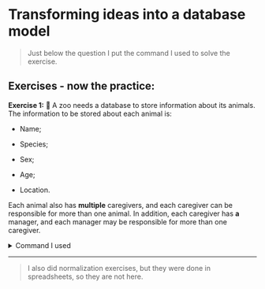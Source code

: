 # Transforming ideas into a database model

> Just below the question I put the command I used to solve the exercise.

## Exercises - now the practice:

<strong>Exercise 1:</strong> 🚀 A zoo needs a database to store information about its animals. The information to be stored about each animal is:

- Name;

- Species;

- Sex;

- Age;

- Location.

Each animal also has <strong>multiple</strong> caregivers, and each caregiver can be responsible for more than one animal. In addition, each caregiver has <strong>a</strong> manager, and each manager may be responsible for more than one caregiver.

<details>
<summary>Command I used</summary>

```
DROP SCHEMA IF EXISTS zoo;
CREATE DATABASE zoo;
USE zoo;

CREATE TABLE `locations` (
    `location_id` INT NOT NULL AUTO_INCREMENT PRIMARY KEY,
    `name` VARCHAR(20) NOT NULL
);

CREATE TABLE `animal` (
    `animal_id` INT AUTO_INCREMENT PRIMARY KEY,
    `name` VARCHAR(20) NOT NULL,
    `specie` VARCHAR(20) NOT NULL,
    `sex` VARCHAR(10) NOT NULL,
    `age` INT NOT NULL,
    `location` INT NOT NULL,
    FOREIGN KEY (`location`)
        REFERENCES `locations` (`location_id`)
);

CREATE TABLE `managers` (
    `manager_id` INT NOT NULL AUTO_INCREMENT PRIMARY KEY,
    `first_name` VARCHAR(15) NOT NULL,
    `last_name` VARCHAR(15) NOT NULL
);

CREATE TABLE `caregivers` (
    `caregivers_id` INT NOT NULL AUTO_INCREMENT PRIMARY KEY,
    `first_name` VARCHAR(15) NOT NULL,
    `last_name` VARCHAR(15) NOT NULL,
    `manager` INT NOT NULL,
    FOREIGN KEY (`manager`)
        REFERENCES `managers` (`manager_id`)
);

CREATE TABLE `animal_caregivers` (
    `animal_id` INT NOT NULL,
    `caregivers_id` INT NOT NULL,
    FOREIGN KEY (`animal_id`)
        REFERENCES `animal` (`animal_id`),
    FOREIGN KEY (`caregivers_id`)
        REFERENCES `caregivers` (`caregivers_id`)
);
```

</details>

---

> I also did normalization exercises, but they were done in spreadsheets, so they are not here.
